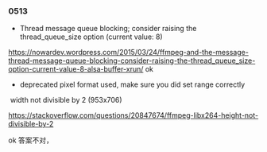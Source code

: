 



### 0513



- Thread message queue blocking; consider raising the thread_queue_size option (current value: 8)

https://nowardev.wordpress.com/2015/03/24/ffmpeg-and-the-message-thread-message-queue-blocking-consider-raising-the-thread_queue_size-option-current-value-8-alsa-buffer-xrun/ ok





- deprecated pixel format used, make sure you did set range correctly

​    width not divisible by 2 (953x706)

https://stackoverflow.com/questions/20847674/ffmpeg-libx264-height-not-divisible-by-2

ok 答案不对，



